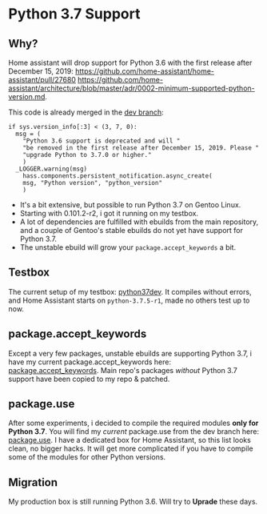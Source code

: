 # Python 3.7 Support

## Why?
Home assistant will drop support for Python 3.6 with the first release after December 15, 2019:
https://github.com/home-assistant/home-assistant/pull/27680
https://github.com/home-assistant/architecture/blob/master/adr/0002-minimum-supported-python-version.md.

This code is already merged in the [dev branch](https://github.com/home-assistant/home-assistant/pull/27680/commits/a5eca20845e6825682d1b01c1be3c9c245b311e1):

    if sys.version_info[:3] < (3, 7, 0):
      msg = (
        "Python 3.6 support is deprecated and will "
        "be removed in the first release after December 15, 2019. Please "
        "upgrade Python to 3.7.0 or higher."
        )
      _LOGGER.warning(msg)
        hass.components.persistent_notification.async_create(
        msg, "Python version", "python_version"
        )

- It's a bit extensive, but possible to run Python 3.7 on Gentoo Linux.
- Starting with 0.101.2-r2, i got it running on my testbox.
- A lot of dependencies are fulfilled with ebuilds from the main repository, and a couple of Gentoo's stable ebuilds do not yet have support for Python 3.7.
- The unstable ebuild will grow your `package.accept_keywords` a bit.

## Testbox
The current setup of my testbox: [python37dev](https://git.edevau.net/onkelbeh/HomeAssistantRepository/src/branch/python37dev). It compiles without errors, and Home Assistant starts on `python-3.7.5-r1`, made no others test up to now.

## package.accept_keywords
Except a very few packages, unstable ebuilds are supporting Python 3.7, i have my current package.accept_keywords here: [package.accept_keywords](https://git.edevau.net/onkelbeh/HomeAssistantRepository/raw/branch/python37dev/etc/portage/package.accept_keywords/99_homeassistant). Main repo's packages *without* Python 3.7 support have been copied to my repo & patched.

## package.use
After some experiments, i decided to compile the required modules **only for Python 3.7**. You will find my *current* package.use from the dev branch here: [package.use](https://git.edevau.net/onkelbeh/HomeAssistantRepository/src/branch/python37dev/etc/portage/package.use). I have a dedicated box for Home Assistant, so this list looks clean, no bigger hacks. It will get more complicated if you have to compile some of the modules for other Python versions.

## Migration
My production box is still running Python 3.6. Will try to **Uprade** these days.
